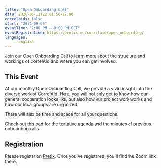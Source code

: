 ```yaml
---
title: "Open Onboarding Call"
date: 2020-05-11T22:01:56+02:00
correlaidx: false
start: "2021-09-06"
eventTime: "7:00 PM – 8:00 PM CET"
eventRegistration: https://pretix.eu/correlaid/open-onboarding/ 
languages: 
    - english
---
```


Join our Open Onboarding Call to learn more about the structure and workings of CorrelAid and where you can get involved.

## This Event

At our monthly Open Onboarding Call, we provide a vivid insight into the diverse work of CorrelAid. Here, you will not only get to know how our general cooperation looks like, but also how our project work works and how our local groups are organized.

There will also be time and space for all your questions.

Check out [this pad](https://pad.correlaid.org/J5r2SI3kRvi9SSDdd2hccQ) for the tentative agenda and the minutes of previous onboarding calls.

## Registration 
Please register on [Pretix](https://pretix.eu/correlaid/open-onboarding/). Once you've registered, you'll find the Zoom link there.